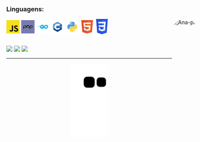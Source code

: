 ### Linguagens:
 
  [<img align="center" width="35" alt="Ana-Javascript" src="https://raw.githubusercontent.com/edent/SuperTinyIcons/master/images/svg/javascript.svg">](https://wikipedia.org/wiki/JavaScript)
  [<img align="center" width="35" alt="Ana-Php" src="https://raw.githubusercontent.com/edent/SuperTinyIcons/master/images/svg/php.svg">](https://www.php.net)
   [<img align="center" width="35" alt="Ana-Go" src="https://raw.githubusercontent.com/edent/SuperTinyIcons/master/images/svg/go.svg">](https://go.dev/)
   [<img align="center" width="35"  alt="Ana-C++" src="https://raw.githubusercontent.com/edent/SuperTinyIcons/master/images/svg/cplusplus.svg">](https://wikipedia.org/wiki/C++)
    [<img align="center" width="35" alt="Ana-Python" src="https://raw.githubusercontent.com/edent/SuperTinyIcons/master/images/svg/python.svg">](https://www.python.org)
   [<img align="center" width="35" alt="Ana-Html5" src="https://raw.githubusercontent.com/edent/SuperTinyIcons/master/images/svg/html5.svg">](https://wikipedia.org/wiki/HTML5)
  [<img align="center" width="35" alt="Ana-Css3" height="40" width="50" src="https://raw.githubusercontent.com/edent/SuperTinyIcons/master/images/svg/css3.svg">](https://wikipedia.org/wiki/Cascading_Style_Sheets)
  <img align="right" alt="Ana-pic" height="150" style="border-radius:50px;" src="https://cdn.discordapp.com/attachments/846483888443228210/893377597990395934/GIFPAL-20211001030304.gif">
 
##
 
<div> 
   <a href="https://instagram.com/analiz_rocha" target="_blank"><img src="https://img.shields.io/badge/-Instagram-%23E4405F?style=for-the-badge&logo=instagram&logoColor=white" target="_blank"></a>
  <a href = "mailto:analiztj2@gmail.com"><img src="https://img.shields.io/badge/-Gmail-%23333?style=for-the-badge&logo=gmail&logoColor=white" target="_blank"></a>
  <a href="https://www.linkedin.com/in/analiz-rocha-luz-444934219/" target="_blank"><img src="https://img.shields.io/badge/-LinkedIn-%230077B5?style=for-the-badge&logo=linkedin&logoColor=white" target="_blank"></a> 
  </div>
  
 ---

<div align="center">

![Snake animation](https://github.com/analizrocha/analizrocha/blob/output/github-contribution-grid-snake.svg)

</div>
